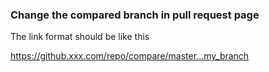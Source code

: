 ### Change the compared branch in pull request page

The link format should be like this

https://github.xxx.com/repo/compare/master...my_branch
